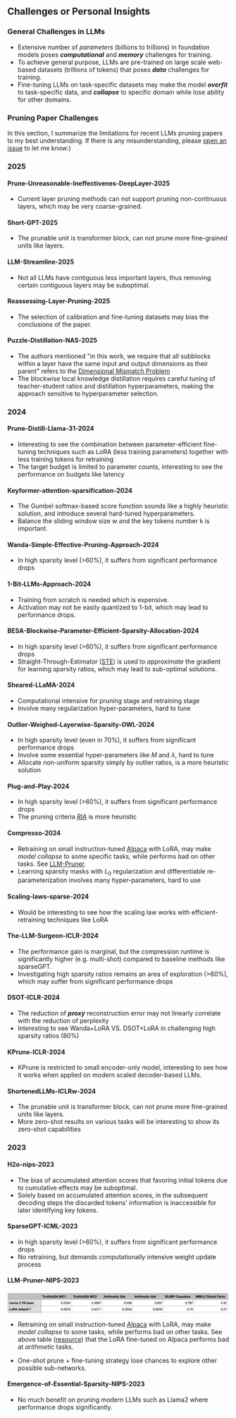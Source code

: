## Challenges or Personal Insights

### General Challenges in LLMs
- Extensive number of _parameters_ (billions to trillions) in foundation models poses _**computational**_ and
_**memory**_ challenges for training.
- To achieve general purpose, LLMs are pre-trained on large scale web-based datasets (trillions of tokens) that poses _**data**_ challenges for training.
- Fine-tuning LLMs on task-specific datasets may make the model _**overfit**_ to task-specific data, and _**collapse**_ to specific domain while lose ability for other domains.


### Pruning Paper Challenges


In this section, I summarize the limitations for recent LLMs pruning papers to my best understanding. 
If there is any misunderstanding, please [open an issue](https://github.com/liyunqianggyn/LLMs-Pruning-All-In-One/issues) to let me know:) 

### 2025
#### Prune-Unreasonable-Ineffectivenes-DeepLayer-2025
- Current layer pruning methods can not support pruning non-continuous layers, which may be very coarse-grained.

#### Short-GPT-2025
- The prunable unit is transformer block, can not prune more fine-grained units like layers.

#### LLM-Streamline-2025
- Not all LLMs have contiguous less important layers, thus removing certain contiguous layers may be suboptimal.

#### Reassessing-Layer-Pruning-2025
- The selection of calibration and fine-tuning datasets may bias the conclusions of the paper.

#### Puzzle-Distillation-NAS-2025
-  The authors mentioned "in this work, we require that all subblocks within a layer have the same input and output dimensions as their parent" refers to the [Dimensional Mismatch Problem](concepts/other_concepts.md/#layer-or-depth-pruning)
- The blockwise local knowledge distillation requires careful tuning of teacher-student ratios and distillation hyperparameters, making the approach sensitive to hyperparameter selection.

### 2024
#### Prune-Distill-Llama-31-2024
- Interesting to see the combination between parameter-efficient fine-tuning techniques such as LoRA (less training parameters) together with less training tokens for retraining
- The target budget is limited to parameter counts, interesting to see the performance on budgets like latency

#### Keyformer-attention-sparsification-2024
- The Gumbel softmax-based score function sounds like a highly heuristic solution, and introduce several hard-tuned hyperparameters.
- Balance the sliding window size w and the key tokens number k is important.


#### Wanda-Simple-Effective-Pruning-Approach-2024
- In high sparsity level (>60%), it suffers from significant performance drops

#### 1-Bit-LLMs-Approach-2024
- Training from scratch is needed which is expensive.
- Activation may not be easily quantized to 1-bit, which may lead to performance drops.


#### BESA-Blockwise-Parameter-Efficient-Sparsity-Allocation-2024
- In high sparsity level (>60%), it suffers from significant performance drops
- Straight-Through-Estimator ([STE](https://arxiv.org/abs/1308.3432)) is used to _approximate_ the gradient for learning sparsity ratios,  which may lead to sub-optimal solutions.

#### Sheared-LLaMA-2024

- Computational intensive for pruning stage and retraining stage
- Involve many regularization hyper-parameters, hard to tune

#### Outlier-Weighed-Layerwise-Sparsity-OWL-2024
- In high sparsity level (even in 70%), it suffers from significant performance drops
- Involve some essential hyper-parameters like $M$ and $\lambda$, hard to tune
- Allocate non-uniform sparsity simply by outlier ratios, is a more heuristic solution

#### Plug-and-Play-2024
- In high sparsity level (>60%), it suffers from significant performance drops
- The pruning criteria [_RIA_](concepts/criteria.md) is more heuristic

#### Compresso-2024
- Retraining on small instruction-tuned [Alpaca](https://github.com/gururise/AlpacaDataCleaned) with LoRA, may make _model collapse_ to some specific tasks, while performs bad on other tasks. See [LLM-Pruner](#llm-pruner-nips-2023). 
- Learning sparsity masks with $L_0$ regularization and differentiable re-parameterization  involves many hyper-parameters, hard to use

#### Scaling-laws-sparse-2024
- Would be interesting to see how the scaling law works with efficient-retraining techniques like LoRA 

#### The-LLM-Surgeon-ICLR-2024
- The performance gain is marginal, but the compression runtime is significantly higher (e.g. multi-shot) compared to baseline methods like sparseGPT.
- Investigating high sparsity ratios remains an area of exploration (>60%), which may suffer from significant performance drops

#### DSOT-ICLR-2024
- The reduction of **_proxy_**  reconstruction error may not linearly correlate with the reduction of perplexity 
- Interesting to see Wanda+LoRA VS. DSOT+LoRA in challenging high sparsity ratios (80%)
#### KPrune-ICLR-2024
- KPrune is restricted to small encoder-only model, interesting to see how it works when applied on modern scaled decoder-based LLMs.

#### ShortenedLLMs-ICLRw-2024
- The prunable unit is transformer block, can not prune more fine-grained units like layers.
- More zero-shot results on various tasks will be interesting to show its zero-shot capabilities

### 2023
#### H2o-nips-2023
- The bias of accumulated attention scores that favoring initial tokens due to cumulative effects may be suboptimal.
- Solely based on accumulated attention scores,  in the subsequent decoding steps the discarded tokens' information is inaccessible for later identifying key tokens.
####  SparseGPT-ICML-2023
- In high sparsity level (>60%), it suffers from significant performance drops
- No retraining, but demands computationally intensive weight update process

#### LLM-Pruner-NIPS-2023

<div align="left"><img src='./fig/lora_alpaca_example.jpeg' width=550 alt=''> </img></div>

- Retraining on small instruction-tuned [Alpaca](https://github.com/gururise/AlpacaDataCleaned) with LoRA, may make _model collapse_ to some tasks, while performs bad on other tasks. See above table ([resource](https://lightning.ai/pages/community/lora-insights/)) that the LoRA fine-tuned on Alpaca performs bad at _arithmetic_ tasks.

- One-shot prune +  fine-tuning strategy  lose chances to explore other possible sub-networks.

[//]: # (The capacity of pruned subnetwork by one-shot pruning criteria is the upper bound, no matter how well your fine-tuning strategy is.)

#### Emergence-of-Essential-Sparsity-NIPS-2023
- No much benefit on pruning modern LLMs such as Llama2 where performance drops significantly.
